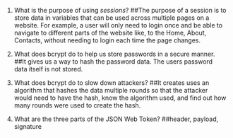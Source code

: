 <!-- Answers to the Short Answer Essay Questions go here -->

1. What is the purpose of using _sessions_?
##The purpose of a session is to store data in variables that can be used across multiple pages on a website. For example, a user will only need to login once and be able to navigate to different parts of the website like, to the Home, About, Contacts, without needing to login each time the page changes.

2. What does bcrypt do to help us store passwords in a secure manner.
##It gives us a way to hash the password data. The users password data itself is not stored.

3. What does bcrypt do to slow down attackers?
##It creates uses an algorithm that hashes the data multiple rounds so that the attacker would need to have the hash, know the algorithm used, and find out how many rounds were used to create the hash.

4. What are the three parts of the JSON Web Token?
##header, payload, signature
